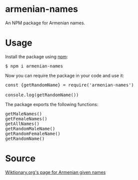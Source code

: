 # armenian-names
An NPM package for Armenian names.

# Usage
Install the package using [npm](https://www.npmjs.com/):
<pre>
$ npm i armenian-names
</pre>

Now you can require the package in your code and use it:
<pre>
const {getRandomName} = require('armenian-names')

console.log(getRandomName())
</pre>

The package exports the following functions:
<pre>
getMaleNames()
getFemaleNames()
getAllNames()
getRandomMaleName()
getRandomFemaleName()
getRandomName()
</pre>

# Source
[Wiktionary.org's page for Armenian given names](https://en.wiktionary.org/wiki/Appendix:Armenian_given_names)






